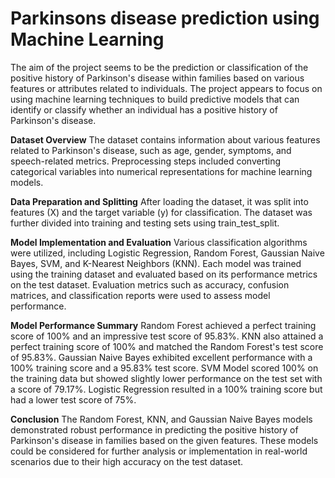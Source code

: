 # Parkinsons disease prediction using Machine Learning

The aim of the project seems to be the prediction or classification of the positive history of Parkinson's disease within families based on various features or attributes related to individuals. The project appears to focus on using machine learning techniques to build predictive models that can identify or classify whether an individual has a positive history of Parkinson's disease.

**Dataset Overview**
The dataset contains information about various features related to Parkinson's disease, such as age, gender, symptoms, and speech-related metrics.
Preprocessing steps included converting categorical variables into numerical representations for machine learning models.

**Data Preparation and Splitting**
After loading the dataset, it was split into features (X) and the target variable (y) for classification.
The dataset was further divided into training and testing sets using train_test_split.

**Model Implementation and Evaluation**
Various classification algorithms were utilized, including Logistic Regression, Random Forest, Gaussian Naive Bayes, SVM, and K-Nearest Neighbors (KNN).
Each model was trained using the training dataset and evaluated based on its performance metrics on the test dataset.
Evaluation metrics such as accuracy, confusion matrices, and classification reports were used to assess model performance.

**Model Performance Summary**
Random Forest achieved a perfect training score of 100% and an impressive test score of 95.83%.
KNN also attained a perfect training score of 100% and matched the Random Forest's test score of 95.83%.
Gaussian Naive Bayes exhibited excellent performance with a 100% training score and a 95.83% test score.
SVM Model scored 100% on the training data but showed slightly lower performance on the test set with a score of 79.17%.
Logistic Regression resulted in a 100% training score but had a lower test score of 75%.

**Conclusion**
The Random Forest, KNN, and Gaussian Naive Bayes models demonstrated robust performance in predicting the positive history of Parkinson's disease in families based on the given features.
These models could be considered for further analysis or implementation in real-world scenarios due to their high accuracy on the test dataset.
